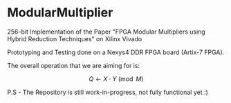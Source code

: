 # ModularMultiplier
256-bit Implementation of the Paper "FPGA Modular Multipliers using Hybrid Reduction Techniques" on Xilinx Vivado

Prototyping and Testing done on a Nexys4 DDR FPGA board (Artix-7 FPGA).

The overall operation that we are aiming for is:

$$
Q \leftarrow X \cdot Y \pmod{M}
$$

P.S - The Repository is still work-in-progress, not fully functional yet :)
